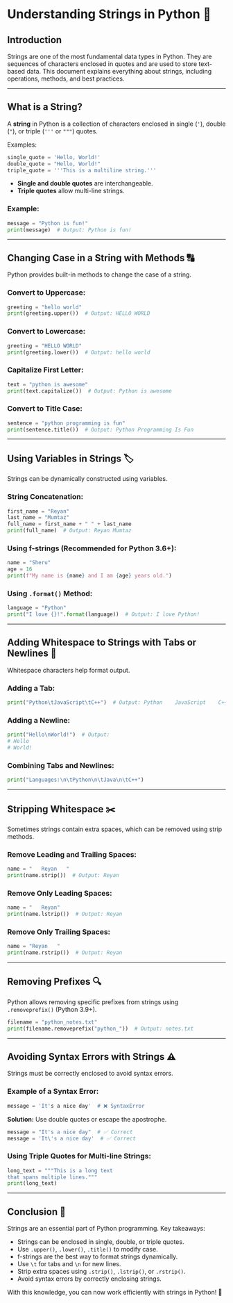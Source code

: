 # Understanding Strings in Python 📝

## Introduction
Strings are one of the most fundamental data types in Python. They are sequences of characters enclosed in quotes and are used to store text-based data. This document explains everything about strings, including operations, methods, and best practices.

---

## What is a String?
A **string** in Python is a collection of characters enclosed in single (`'`), double (`"`), or triple (`'''` or `"""`) quotes.

Examples:
```python
single_quote = 'Hello, World!'
double_quote = "Hello, World!"
triple_quote = '''This is a multiline string.'''
```

- **Single and double quotes** are interchangeable.
- **Triple quotes** allow multi-line strings.

### Example:
```python
message = "Python is fun!"
print(message)  # Output: Python is fun!
```

---

## Changing Case in a String with Methods 🔠
Python provides built-in methods to change the case of a string.

### Convert to Uppercase:
```python
greeting = "hello world"
print(greeting.upper())  # Output: HELLO WORLD
```

### Convert to Lowercase:
```python
greeting = "HELLO WORLD"
print(greeting.lower())  # Output: hello world
```

### Capitalize First Letter:
```python
text = "python is awesome"
print(text.capitalize())  # Output: Python is awesome
```

### Convert to Title Case:
```python
sentence = "python programming is fun"
print(sentence.title())  # Output: Python Programming Is Fun
```

---

## Using Variables in Strings 🏷️
Strings can be dynamically constructed using variables.

### String Concatenation:
```python
first_name = "Reyan"
last_name = "Mumtaz"
full_name = first_name + " " + last_name
print(full_name)  # Output: Reyan Mumtaz
```

### Using f-strings (Recommended for Python 3.6+):
```python
name = "Sheru"
age = 16
print(f"My name is {name} and I am {age} years old.")
```

### Using `.format()` Method:
```python
language = "Python"
print("I love {}!".format(language))  # Output: I love Python!
```

---

## Adding Whitespace to Strings with Tabs or Newlines 📏
Whitespace characters help format output.

### Adding a Tab:
```python
print("Python\tJavaScript\tC++")  # Output: Python    JavaScript    C++
```

### Adding a Newline:
```python
print("Hello\nWorld!")  # Output:
# Hello
# World!
```

### Combining Tabs and Newlines:
```python
print("Languages:\n\tPython\n\tJava\n\tC++")
```

---

## Stripping Whitespace ✂️
Sometimes strings contain extra spaces, which can be removed using strip methods.

### Remove Leading and Trailing Spaces:
```python
name = "   Reyan   "
print(name.strip())  # Output: Reyan
```

### Remove Only Leading Spaces:
```python
name = "   Reyan"
print(name.lstrip())  # Output: Reyan
```

### Remove Only Trailing Spaces:
```python
name = "Reyan   "
print(name.rstrip())  # Output: Reyan
```

---

## Removing Prefixes 🔍
Python allows removing specific prefixes from strings using `.removeprefix()` (Python 3.9+).

```python
filename = "python_notes.txt"
print(filename.removeprefix("python_"))  # Output: notes.txt
```

---

## Avoiding Syntax Errors with Strings ⚠️
Strings must be correctly enclosed to avoid syntax errors.

### Example of a Syntax Error:
```python
message = 'It's a nice day'  # ❌ SyntaxError
```
**Solution:** Use double quotes or escape the apostrophe.
```python
message = "It's a nice day"  # ✅ Correct
message = 'It\'s a nice day'  # ✅ Correct
```

### Using Triple Quotes for Multi-line Strings:
```python
long_text = """This is a long text
that spans multiple lines."""
print(long_text)
```

---

## Conclusion 🎯
Strings are an essential part of Python programming. Key takeaways:
- Strings can be enclosed in single, double, or triple quotes.
- Use `.upper()`, `.lower()`, `.title()` to modify case.
- f-strings are the best way to format strings dynamically.
- Use `\t` for tabs and `\n` for new lines.
- Strip extra spaces using `.strip()`, `.lstrip()`, or `.rstrip()`.
- Avoid syntax errors by correctly enclosing strings.

With this knowledge, you can now work efficiently with strings in Python! 🚀

